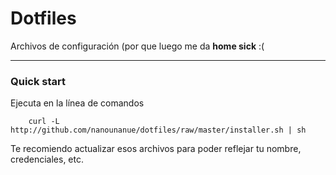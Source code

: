 Dotfiles
=============

Archivos de configuración (por que luego me da **home sick** :(


* * *


### Quick start

Ejecuta en la línea de comandos

        curl -L http://github.com/nanounanue/dotfiles/raw/master/installer.sh | sh


Te recomiendo actualizar esos archivos para poder reflejar tu nombre, credenciales, etc.
